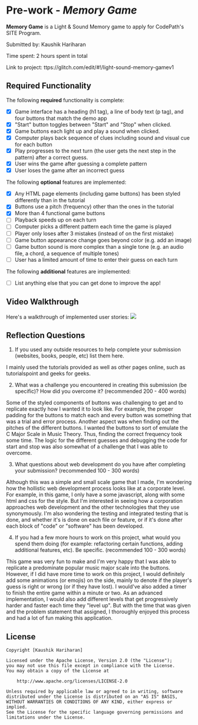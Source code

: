 # Pre-work - *Memory Game*

**Memory Game** is a Light & Sound Memory game to apply for CodePath's SITE Program. 

Submitted by: Kaushik Hariharan

Time spent: 2 hours spent in total

Link to project: ttps://glitch.com/edit/#!/light-sound-memory-gamev1

## Required Functionality

The following **required** functionality is complete:

* [x] Game interface has a heading (h1 tag), a line of body text (p tag), and four buttons that match the demo app
* [x] "Start" button toggles between "Start" and "Stop" when clicked. 
* [x] Game buttons each light up and play a sound when clicked. 
* [x] Computer plays back sequence of clues including sound and visual cue for each button
* [x] Play progresses to the next turn (the user gets the next step in the pattern) after a correct guess. 
* [x] User wins the game after guessing a complete pattern
* [x] User loses the game after an incorrect guess

The following **optional** features are implemented:

* [x] Any HTML page elements (including game buttons) has been styled differently than in the tutorial
* [x] Buttons use a pitch (frequency) other than the ones in the tutorial
* [x] More than 4 functional game buttons
* [ ] Playback speeds up on each turn
* [ ] Computer picks a different pattern each time the game is played
* [ ] Player only loses after 3 mistakes (instead of on the first mistake)
* [ ] Game button appearance change goes beyond color (e.g. add an image)
* [ ] Game button sound is more complex than a single tone (e.g. an audio file, a chord, a sequence of multiple tones)
* [ ] User has a limited amount of time to enter their guess on each turn

The following **additional** features are implemented:

- [ ] List anything else that you can get done to improve the app!

## Video Walkthrough

Here's a walkthrough of implemented user stories:
![](https://i.imgur.com/zpDDCNg.gif)

## Reflection Questions
1. If you used any outside resources to help complete your submission (websites, books, people, etc) list them here. 

I mainly used the tutorials provided as well as other pages online, such as tutorialspoint and geeks for geeks.

2. What was a challenge you encountered in creating this submission (be specific)? How did you overcome it? (recommended 200 - 400 words) 

Some of the styled components of buttons was challenging to get and to replicate exactly how I wanted it to look like. For example, the proper padding for the buttons to match each and every button was something that was a trial and error process. Another aspect was when finding out the pitches of the different buttons. I wanted the buttons to sort of emulate the C Major Scale in Music Theory. Thus, finding the correct frequency took some time. The logic for the different guesses and debugging the code for start and stop was also somewhat of a challenge that I was able to overcome.

3. What questions about web development do you have after completing your submission? (recommended 100 - 300 words) 

Although this was a simple and small scale game that I made, I'm wondering how the hollistic web development process looks like at a corporate level. For example, in this game, I only have a some javascript, along with some html and css for the style. But I'm interested in seeing how a corporation approaches web development and the other technologies that they use synonymously. I'm also wondering the testing and integrated testing that is done, and whether it's is done on each file or feature, or if it's done after each block of "code" or "software" has been developed.

4. If you had a few more hours to work on this project, what would you spend them doing (for example: refactoring certain functions, adding additional features, etc). Be specific. (recommended 100 - 300 words) 

This game was very fun to make and I'm very happy that I was able to replicate a predominate popular music major scale into the buttons. However, if I did have more time to work on this project, I would definitely add some animations (or emojis) on the side, mainly to denote if the player's guess is right or wrong (or if they have lost). I would've also added a timer to finish the entire game within a minute or two. As an advanced implementation, I would also add different levels that get progressively harder and faster each time they "level up". But with the time that was given and the problem statement that assigned, I thoroughly enjoyed this process and had a lot of fun making this application.



## License

    Copyright [Kaushik Hariharan]

    Licensed under the Apache License, Version 2.0 (the "License");
    you may not use this file except in compliance with the License.
    You may obtain a copy of the License at

        http://www.apache.org/licenses/LICENSE-2.0

    Unless required by applicable law or agreed to in writing, software
    distributed under the License is distributed on an "AS IS" BASIS,
    WITHOUT WARRANTIES OR CONDITIONS OF ANY KIND, either express or implied.
    See the License for the specific language governing permissions and
    limitations under the License.